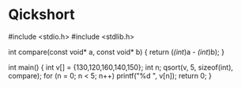# Qickshort

#include <stdio.h>
#include <stdlib.h>

int compare(const void* a, const void* b) {
 return (*(int*)a - *(int*)b);
}

int main() {
 int v[] = {130,120,160,140,150}; 
int n; qsort(v, 5, sizeof(int), compare); 
for (n = 0; n < 5; n++) 
printf("%d ", v[n]); 
return 0;
}
